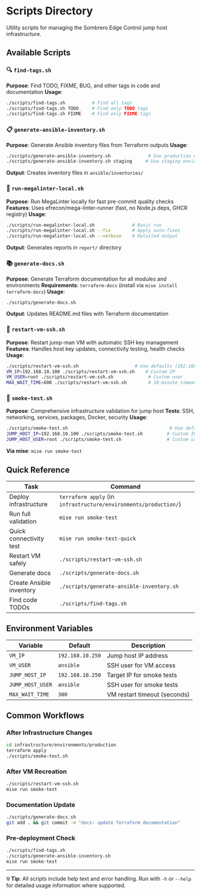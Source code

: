 # Scripts Directory

Utility scripts for managing the Sombrero Edge Control jump host infrastructure.

## Available Scripts

### 🔍 `find-tags.sh`

**Purpose**: Find TODO, FIXME, BUG, and other tags in code and documentation
**Usage**:

```bash
./scripts/find-tags.sh          # Find all tags
./scripts/find-tags.sh TODO     # Find only TODO tags
./scripts/find-tags.sh FIXME    # Find only FIXME tags
```

### 📋 `generate-ansible-inventory.sh`

**Purpose**: Generate Ansible inventory files from Terraform outputs
**Usage**:

```bash
./scripts/generate-ansible-inventory.sh              # Use production environment
./scripts/generate-ansible-inventory.sh staging     # Use staging environment
```

**Output**: Creates inventory files in `ansible/inventories/`

### 🚀 `run-megalinter-local.sh`

**Purpose**: Run MegaLinter locally for fast pre-commit quality checks
**Features**: Uses efrecon/mega-linter-runner (fast, no Node.js deps, GHCR registry)
**Usage**:

```bash
./scripts/run-megalinter-local.sh              # Basic run
./scripts/run-megalinter-local.sh --fix        # Apply auto-fixes
./scripts/run-megalinter-local.sh --verbose    # Detailed output
```

**Output**: Generates reports in `report/` directory

### 📚 `generate-docs.sh`

**Purpose**: Generate Terraform documentation for all modules and environments
**Requirements**: `terraform-docs` (install via `mise install terraform-docs`)
**Usage**:

```bash
./scripts/generate-docs.sh
```

**Output**: Updates README.md files with Terraform documentation

### 🔄 `restart-vm-ssh.sh`

**Purpose**: Restart jump-man VM with automatic SSH key management
**Features**: Handles host key updates, connectivity testing, health checks
**Usage**:

```bash
./scripts/restart-vm-ssh.sh                     # Use defaults (192.168.10.250, ansible)
VM_IP=192.168.10.100 ./scripts/restart-vm-ssh.sh    # Custom IP
VM_USER=root ./scripts/restart-vm-ssh.sh             # Custom user
MAX_WAIT_TIME=600 ./scripts/restart-vm-ssh.sh        # 10-minute timeout
```

### 🧪 `smoke-test.sh`

**Purpose**: Comprehensive infrastructure validation for jump host
**Tests**: SSH, networking, services, packages, Docker, security
**Usage**:

```bash
./scripts/smoke-test.sh                                      # Use defaults
JUMP_HOST_IP=192.168.10.100 ./scripts/smoke-test.sh         # Custom IP
JUMP_HOST_USER=root ./scripts/smoke-test.sh                 # Custom user
```

**Via mise**: `mise run smoke-test`

## Quick Reference

| Task                     | Command                                                          |
| ------------------------ | ---------------------------------------------------------------- |
| Deploy infrastructure    | `terraform apply` (in `infrastructure/environments/production/`) |
| Run full validation      | `mise run smoke-test`                                            |
| Quick connectivity test  | `mise run smoke-test-quick`                                      |
| Restart VM safely        | `./scripts/restart-vm-ssh.sh`                                    |
| Generate docs            | `./scripts/generate-docs.sh`                                     |
| Create Ansible inventory | `./scripts/generate-ansible-inventory.sh`                        |
| Find code TODOs          | `./scripts/find-tags.sh`                                         |

## Environment Variables

| Variable         | Default          | Description                  |
| ---------------- | ---------------- | ---------------------------- |
| `VM_IP`          | `192.168.10.250` | Jump host IP address         |
| `VM_USER`        | `ansible`        | SSH user for VM access       |
| `JUMP_HOST_IP`   | `192.168.10.250` | Target IP for smoke tests    |
| `JUMP_HOST_USER` | `ansible`        | SSH user for smoke tests     |
| `MAX_WAIT_TIME`  | `300`            | VM restart timeout (seconds) |

## Common Workflows

### After Infrastructure Changes

```bash
cd infrastructure/environments/production
terraform apply
./scripts/smoke-test.sh
```

### After VM Recreation

```bash
./scripts/restart-vm-ssh.sh
mise run smoke-test
```

### Documentation Update

```bash
./scripts/generate-docs.sh
git add . && git commit -m "docs: update Terraform documentation"
```

### Pre-deployment Check

```bash
./scripts/find-tags.sh
./scripts/generate-ansible-inventory.sh
mise run smoke-test
```

---

**💡 Tip**: All scripts include help text and error handling. Run with `-h` or `--help` for detailed usage information where supported.
